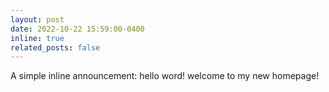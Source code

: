 ```yaml
---
layout: post
date: 2022-10-22 15:59:00-0400
inline: true
related_posts: false
---
```


A simple inline announcement: hello word! welcome to my new homepage!
